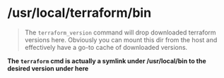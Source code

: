 # /usr/local/terraform/bin

>
> The `terraform_version` command will drop downloaded terraform versions here.
> Obviously you can mount this dir from the host and effectively have
> a go-to cache of downloaded versions.
>

**The `terraform` cmd is actually a symlink under /usr/local/bin to the desired version under here**
